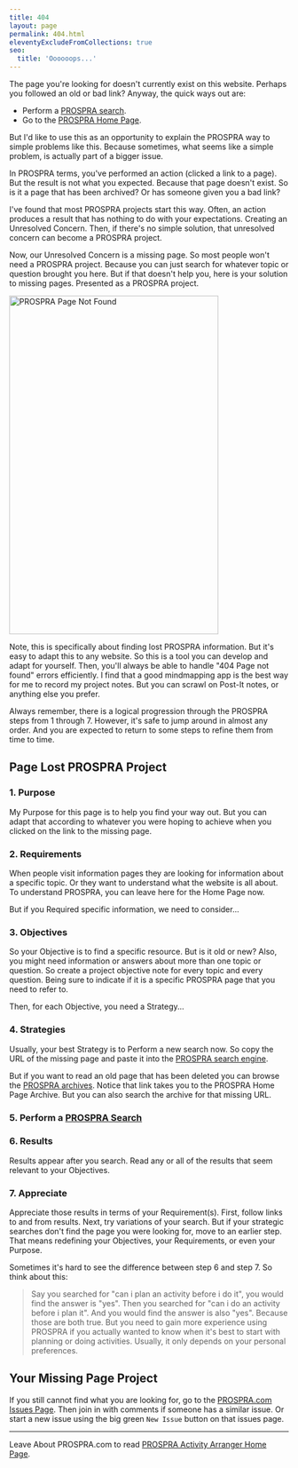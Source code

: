 ```yaml
---
title: 404
layout: page
permalink: 404.html
eleventyExcludeFromCollections: true
seo:
  title: 'Oooooops...'
---
```


The page you're looking for doesn't currently exist on this website. Perhaps you followed an old or bad link? Anyway, the quick ways out are:
- Perform a <a href="https://cse.google.com/cse?cx=2bf1e05c3c5da97fa">PROSPRA search</a>.
- Go to the <a href="/">PROSPRA Home Page</a>.

But I'd like to use this as an opportunity to explain the PROSPRA way to simple problems like this. Because sometimes, what seems like a simple problem, is actually part of a bigger issue.

In PROSPRA terms, you've performed an action (clicked a link to a page). But the result is not what you expected. Because that page doesn't exist. So is it a page that has been archived? Or has someone given you a bad link?

I've found that most PROSPRA projects start this way. Often, an action produces a result that has nothing to do with your expectations. Creating an Unresolved Concern. Then, if there's no simple solution, that unresolved concern can become a PROSPRA project.

Now, our Unresolved Concern is a missing page. So most people won't need a PROSPRA project. Because you can just search for whatever topic or question brought you here. But if that doesn't help you, here is your solution to missing pages. Presented as a PROSPRA project.

<img src="/assets/images/2021/prospra-page-not-found.webp" alt="PROSPRA Page Not Found" width="377" height="610">

Note, this is specifically about finding lost PROSPRA information. But it's easy to adapt this to any website. So this is a tool you can develop and adapt for yourself. Then, you'll always be able to handle "404 Page not found" errors efficiently. I find that a good mindmapping app is the best way for me to record my project notes. But you can scrawl on Post-It notes, or anything else you prefer.

Always remember, there is a logical progression through the PROSPRA steps from 1 through 7. However, it's safe to jump around in almost any order. And you are expected to return to some steps to refine them from time to time.

## Page Lost PROSPRA Project

### 1. Purpose
My Purpose for this page is to help you find your way out. But you can adapt that according to whatever you were hoping to achieve when you clicked on the link to the missing page.

### 2. Requirements
When people visit information pages they are looking for information about a specific topic. Or they want to understand what the website is all about. To understand PROSPRA, you can leave here for the Home Page now.

But if you Required specific information, we need to consider...

### 3. Objectives
So your Objective is to find a specific resource. But is it old or new? Also, you might need information or answers about more than one topic or question. So create a project objective note for every topic and every question. Being sure to indicate if it is a specific PROSPRA page that you need to refer to.

Then, for each Objective, you need a Strategy...

### 4. Strategies
Usually, your best Strategy is to Perform a new search now. So copy the URL of the missing page and paste it into the <a href="https://cse.google.com/cse?cx=2bf1e05c3c5da97fa">PROSPRA search engine</a>.

But if you want to read an old page that has been deleted you can browse the <a href="https://web.archive.org/web/20210909060301/https://prospra.com/">PROSPRA archives</a>. Notice that link takes you to the PROSPRA Home Page Archive. But you can also search the archive for that missing URL.

### 5. Perform a <a href="https://cse.google.com/cse?cx=2bf1e05c3c5da97fa">PROSPRA Search</a>

### 6. Results 
Results appear after you search. Read any or all of the results that seem relevant to your Objectives.

### 7. Appreciate
Appreciate those results in terms of your Requirement(s). First, follow links to and from results. Next, try variations of your search. But if your strategic searches don't find the page you were looking for, move to an earlier step. That means redefining your Objectives, your Requirements, or even your Purpose.

Sometimes it's hard to see the difference between step 6 and step 7. So think about this:
<blockquote>Say you searched for "can i plan an activity before i do it", you would find the answer is "yes". Then you searched for "can i do an activity before i plan it". And you would find the answer is also "yes". Because those are both true. But you need to gain more experience using PROSPRA if you actually wanted to know when it's best to start with planning or doing activities. Usually, it only depends on your personal preferences.</blockquote>

## Your Missing Page Project
If you still cannot find what you are looking for, go to the <a href="https://github.com/kct2020/prospra-11ty-11ta/issues">PROSPRA.com Issues Page</a>. Then join in with comments if someone has a similar issue. Or start a new issue using the big green `New Issue` button on that issues page.

<hr />

Leave About PROSPRA.com to read <a href="/">PROSPRA Activity Arranger Home Page</a>.
